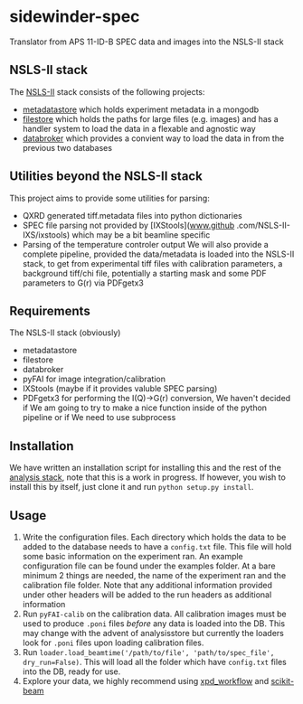 # sidewinder-spec
Translator from APS 11-ID-B SPEC data and images into the NSLS-II stack

## NSLS-II stack
The [NSLS-II](https://github.com/nsls-ii) stack consists of the following projects:
- [metadatastore](https://github.com/nsls-ii/metadatastore) which holds 
experiment metadata in a mongodb
- [filestore](https://github.com/nsls-ii/filestore) which holds the paths for 
large files (e.g. images) and has a handler system to load the data in a 
flexable and agnostic way
- [databroker](https://github.com/nsls-ii/databroker) which provides a convient 
way to load the data in from the previous two databases

## Utilities beyond the NSLS-II stack
This project aims to provide some utilities for parsing:
- QXRD generated tiff.metadata files into python dictionaries
- SPEC file parsing not provided by [IXStools](www.github
.com/NSLS-II-IXS/ixstools) which may be a bit beamline specific
- Parsing of the temperature controler output
We will also provide a complete pipeline, provided the data/metadata is 
loaded into the NSLS-II stack, to get from experimental tiff files with 
calibration parameters, a background tiff/chi file, potentially a starting 
mask and some PDF parameters to G(r) via PDFgetx3

## Requirements
The NSLS-II stack (obviously)
- metadatastore
- filestore
- databroker
- pyFAI for image integration/calibration
- IXStools (maybe if it provides valuble SPEC parsing)
- PDFgetx3 for performing the I(Q)->G(r) conversion, We haven't decided if We 
am going to try to make a nice function inside of the python pipeline or if We
 need to use subprocess
 
## Installation
We have written an installation script for installing this and the rest of the [analysis stack](https://gist.github.com/CJ-Wright/105a311f69ce2a32116f45163cfcd2af), note that this is a work in progress.
If however, you wish to install this by itself, just clone it and run `python setup.py install`.

## Usage
1. Write the configuration files. Each directory which holds the data to be added to the database needs to have a `config.txt` file. This file will hold some basic information on the experiment ran. An example configuration file can be found under the examples folder. At a bare minimum 2 things are needed, the name of the experiment ran and the calibration file folder. Note that any additional information provided under other headers will be added to the run headers as additional information
2. Run `pyFAI-calib` on the calibration data. All calibration images must be used to produce `.poni` files *before* any data is loaded into the DB. This may change with the advent of analysisstore but currently the loaders look for `.poni` files upon loading calibration files.
3. Run `loader.load_beamtime('/path/to/file', 'path/to/spec_file', dry_run=False)`. This will load all the folder which have `config.txt` files into the DB, ready for use.
4. Explore your data, we highly recommend using [xpd_workflow](https://github.com/CJ-Wright/xpd_workflow) and [scikit-beam](https://github.com/scikit-beam/scikit-beam)